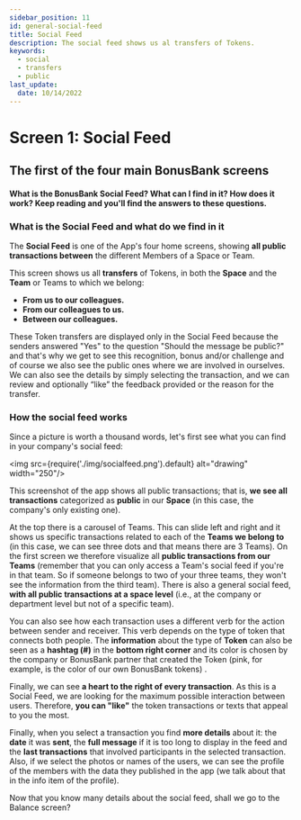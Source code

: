 ```yaml
---
sidebar_position: 11
id: general-social-feed
title: Social Feed
description: The social feed shows us al transfers of Tokens.
keywords:
  - social
  - transfers
  - public
last_update:
  date: 10/14/2022
---
```


# Screen 1: Social Feed

## The first of the four main BonusBank screens

#### What is the BonusBank Social Feed? What can I find in it? How does it work? Keep reading and you'll find the answers to these questions.

### What is the Social Feed and what do we find in it

The **Social Feed** is one of the App's four home screens, showing **all public transactions between** the different Members of a Space or Team.

This screen shows us all **transfers** of Tokens, in both the **Space** and the **Team** or Teams to which we belong:

- **From us to our colleagues.**
- **From our colleagues to us.**
- **Between our colleagues.**

These Token transfers are displayed only in the Social Feed because the senders answered "Yes" to the question "Should the message be public?" and that's why we get to see this recognition, bonus and/or challenge and of course we also see the public ones where we are involved in ourselves. We can also see the details by simply selecting the transaction, and we can review and optionally “like” the feedback provided or the reason for the transfer.

### How the social feed works

Since a picture is worth a thousand words, let's first see what you can find in your company's social feed:

<img src={require('./img/socialfeed.png').default} alt="drawing" width="250"/>

This screenshot of the app shows all public transactions; that is, **we see all transactions** categorized as **public** in our **Space** (in this case, the company's only existing one).

At the top there is a carousel of Teams. This can slide left and right and it shows us specific transactions related to each of the **Teams we belong to** (in this case, we can see three dots and that means there are 3 Teams). On the first screen we therefore visualize all **public transactions from our Teams** (remember that you can only access a Team's social feed if you're in that team. So if someone belongs to two of your three teams, they won't see the information from the third team). There is also a general social feed, **with all public transactions at a space level** (i.e., at the company or department level but not of a specific team).

You can also see how each transaction uses a different verb for the action between sender and receiver. This verb depends on the type of token that connects both people. The **information** about the type of **Token** can also be seen as a **hashtag (#)** in the **bottom right corner** and its color is chosen by the company or BonusBank partner that created the Token (pink, for example, is the color of our own BonusBank tokens) .

Finally, we can see **a heart to the right of every transaction**. As this is a Social Feed, we are looking for the maximum possible interaction between users. Therefore, **you can "like"** the token transactions or texts that appeal to you the most.

Finally, when you select a transaction you find **more details** about it: the **date** it was **sent**, the **full message** if it is too long to display in the feed and the **last transactions** that involved participants in the selected transaction. Also, if we select the photos or names of the users, we can see the profile of the members with the data they published in the app (we talk about that in the info item of the profile). 

Now that you know many details about the social feed, shall we go to the Balance screen?
